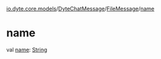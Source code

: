 [io.dyte.core.models](../../index.md)/[DyteChatMessage](../index.md)/[FileMessage](index.md)/[name](name.md)

# name


val [name](name.md): [String](https://kotlinlang.org/api/latest/jvm/stdlib/kotlin/-string/index.html)
